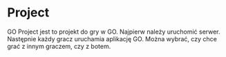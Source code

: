 # Project
GO Project jest to projekt do gry w GO. Najpierw należy uruchomić serwer. Następnie każdy gracz uruchamia aplikację GO. Można wybrać, czy chce grać z innym graczem, czy z botem.
